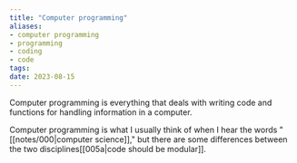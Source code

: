```yaml
---
title: "Computer programming"
aliases:
- computer programming
- programming
- coding
- code
tags:
date: 2023-08-15
---
```

Computer programming is everything that deals with writing code and functions for handling information in a computer.

Computer programming is what I usually think of when I hear the words "[[notes/000|computer science]]," but there are some differences between the two disciplines[[005a|code should be modular]].